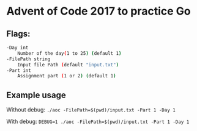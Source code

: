 # Advent of Code 2017 to practice Go

## Flags:

```sh
-Day int
    Number of the day(1 to 25) (default 1)
-FilePath string
    Input file Path (default "input.txt")
-Part int
    Assignment part (1 or 2) (default 1)
```

## Example usage

Without debug:
`./aoc -FilePath=$(pwd)/input.txt -Part 1 -Day 1`

With debug:
`DEBUG=1 ./aoc -FilePath=$(pwd)/input.txt -Part 1 -Day 1`
